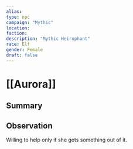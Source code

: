 ```yaml
---
alias: 
type: npc
campaign: "Mythic"
location:
faction:
description: "Mythic Heirophant"
race: Elf
gender: Female
draft: false
---
```

# [[Aurora]]

## Summary

## Observation
Willing to help only if she gets something out of it.
